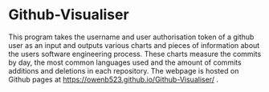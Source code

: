 # Github-Visualiser
This program takes the username and user authorisation token of a github user as an input and outputs various charts and pieces of information about the users software engineering process. These charts measure the commits by day, the most common languages used and the amount of commits additions and deletions in each repository. The webpage is hosted on Github pages at https://owenb523.github.io/Github-Visualiser/ . 
